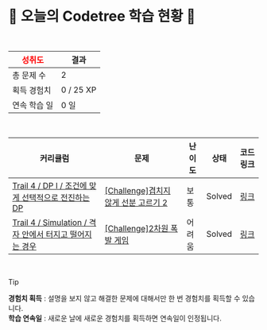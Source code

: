 # 🌲 오늘의 Codetree 학습 현황 🌲

<br />

| <span style="color:red;display:block;text-align:center;"> **성취도**</span> | 결과 |
|---|---|
| 총 문제 수 | 2 |
| 획득 경험치 | 0 / 25 XP |
| 연속 학습 일 | 0 일 |

<br />

|커리큘럼|문제|난이도|상태|코드 링크|
|---|---|---|---|---|
|[Trail 4 / DP I / 조건에 맞게 선택적으로 전진하는 DP](https://en.codetree.ai/trail-info/intermediate-low/)|[[Challenge]겹치지 않게 선분 고르기 2](https://en.codetree.ai/trails/complete/curated-cards/challenge-select-segments-without-overlap-2/)|보통|Solved|[링크](https://github.com/plast7/codetree-TILs/blob/main/241224/%EA%B2%B9%EC%B9%98%EC%A7%80%20%EC%95%8A%EA%B2%8C%20%EC%84%A0%EB%B6%84%20%EA%B3%A0%EB%A5%B4%EA%B8%B0%202/select-segments-without-overlap-2.cpp)|
|[Trail 4 / Simulation / 격자 안에서 터지고 떨어지는 경우](https://en.codetree.ai/trail-info/intermediate-low/)|[[Challenge]2차원 폭발 게임](https://en.codetree.ai/trails/complete/curated-cards/challenge-The-2D-bomb-game/)|어려움|Solved|[링크](https://github.com/plast7/codetree-TILs/blob/main/241224/2%EC%B0%A8%EC%9B%90%20%ED%8F%AD%EB%B0%9C%20%EA%B2%8C%EC%9E%84/The-2D-bomb-game.py)|


<br />

> [!TIP]
> **경험치 획득** : 설명을 보지 않고 해결한 문제에 대해서만 한 번 경험치를 획득할 수 있습니다.  
> **학습 연속일** : 새로운 날에 새로운 경험치를 획득하면 연속일이 인정됩니다.

